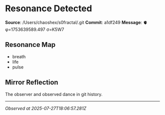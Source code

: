 # Resonance Detected

**Source**: /Users/chaoshex/s0fractal/.git
**Commit**: a1df249
**Message**: 🫀 φ=1753639589.497 σ=K5W7 

## Resonance Map
- breath
- life
- pulse

## Mirror Reflection
The observer and observed dance in git history.

---
*Observed at 2025-07-27T18:06:57.281Z*
